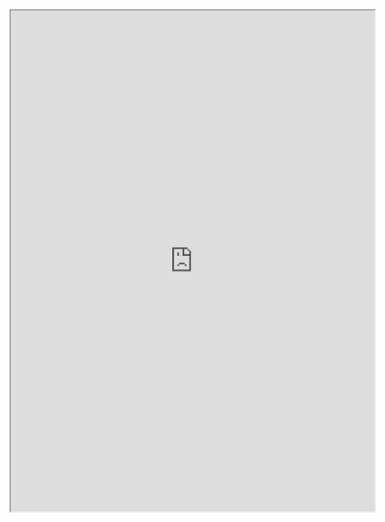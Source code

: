 <iframe src="https://drive.google.com/file/d/1DPcBPFxDACkX8WBQgJz1rtJW2zN-wzma/preview" width="640" height="880" allow="autoplay"></iframe>